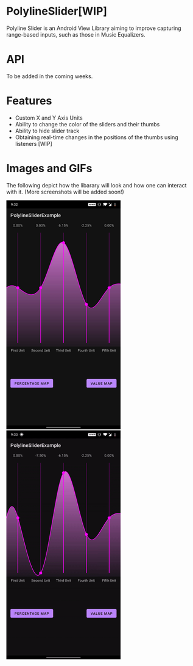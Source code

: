 # PolylineSlider[WIP]
Polyline Slider is an Android View Library aiming to improve capturing range-based inputs, such as those in Music Equalizers.

# API
To be added in the coming weeks.

# Features
- Custom X and Y Axis Units
- Ability to change the color of the sliders and their thumbs
- Ability to hide slider track
- Obtaining real-time changes in the positions of the thumbs using listeners [WIP]

# Images and GIFs
The following depict how the libarary will look and how one can interact with it. (More screenshots will be added soon!)

<img src="readme_resources/example_screenshot.jpg" title="Screenshot" width="300" height="600" />
<img src="readme_resources/example_animation.gif" title="Animation Example" width="300" height="600" />

